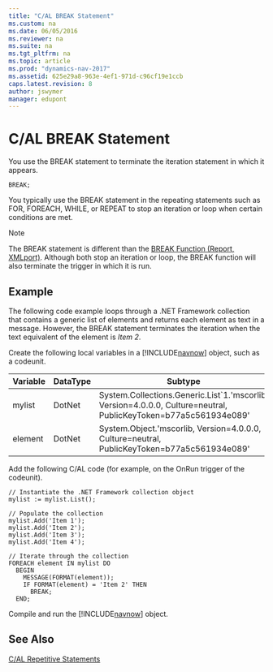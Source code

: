```yaml
---
title: "C/AL BREAK Statement"
ms.custom: na
ms.date: 06/05/2016
ms.reviewer: na
ms.suite: na
ms.tgt_pltfrm: na
ms.topic: article
ms.prod: "dynamics-nav-2017"
ms.assetid: 625e29a8-963e-4ef1-971d-c96cf19e1ccb
caps.latest.revision: 8
author: jswymer
manager: edupont
---
```

# C/AL BREAK Statement
You use the BREAK statement to terminate the iteration statement in which it appears.  

```  
BREAK;  
```  

 You typically use the BREAK statement in the repeating statements such as FOR, FOREACH, WHILE, or REPEAT to stop an iteration or loop when certain conditions are met.  

> [!NOTE]  
>  The BREAK statement is different than the [BREAK Function \(Report, XMLport\)](BREAK-Function--Report--XMLport-.md). Although both stop an iteration or loop, the BREAK function will also terminate the trigger in which it is run.  

## Example  
 The following code example loops through a .NET Framework collection that contains a generic list of elements and returns each element as text in a message. However, the BREAK statement terminates the iteration when the text equivalent of the element is *Item 2*.  

 Create the following local variables in a [!INCLUDE[navnow](includes/navnow_md.md)] object, such as a codeunit.  

|Variable|DataType|Subtype|  
|--------------|--------------|-------------|  
|mylist|DotNet|System.Collections.Generic.List\`1.'mscorlib, Version=4.0.0.0, Culture=neutral, PublicKeyToken=b77a5c561934e089'|  
|element|DotNet|System.Object.'mscorlib, Version=4.0.0.0, Culture=neutral, PublicKeyToken=b77a5c561934e089'|  

 Add the following C/AL code \(for example, on the OnRun trigger of the codeunit\).  

```  
// Instantiate the .NET Framework collection object  
mylist := mylist.List();  

// Populate the collection  
mylist.Add('Item 1');  
mylist.Add('Item 2');  
mylist.Add('Item 3');  
mylist.Add('Item 4');  

// Iterate through the collection  
FOREACH element IN mylist DO  
  BEGIN  
    MESSAGE(FORMAT(element));  
    IF FORMAT(element) = 'Item 2' THEN  
      BREAK;  
  END;  
```  

 Compile and run the [!INCLUDE[navnow](includes/navnow_md.md)] object.  

## See Also  
 [C/AL Repetitive Statements](C-AL-Repetitive-Statements.md)
